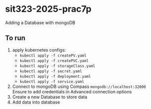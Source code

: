 # sit323-2025-prac7p

Adding a Database with mongoDB

## To run

1. apply kubernetes configs:
    - `kubectl apply -f createPV.yaml`
    - `kubectl apply -f createPVC.yaml`
    - `kubectl apply -f storageClass.yaml`
    - `kubectl apply -f secret.yaml`
    - `kubectl apply -f deployment.yaml`
    - `kubectl apply -f service.yaml`
2. Connect to mongoDB using Compass `mongodb://localhost:32000`
    Ensure to add credentials in Advanced connection options
3. Create a new Database to store data
4. Add data into database
